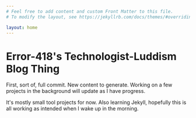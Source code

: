 ```yaml
---
# Feel free to add content and custom Front Matter to this file.
# To modify the layout, see https://jekyllrb.com/docs/themes/#overriding-theme-defaults

layout: home
---
```

# Error-418's Technologist-Luddism Blog Thing
First, sort of, full commit. New content to generate. Working on a few projects in the background will update as I have progress.

It's mostly small tool projects for now. Also learning Jekyll, hopefully this is all working as intended when I wake up in the morning.
